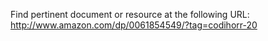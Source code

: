 Find pertinent document or resource at the following URL:
http://www.amazon.com/dp/0061854549/?tag=codihorr-20
